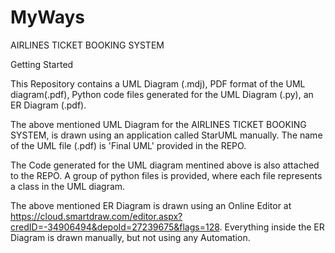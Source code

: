 # MyWays
AIRLINES TICKET BOOKING SYSTEM

Getting Started


This Repository contains a UML Diagram (.mdj), PDF format of the UML diagram(.pdf), Python code files generated for the UML Diagram (.py), an ER Diagram (.pdf).

The above mentioned UML Diagram for the AIRLINES TICKET BOOKING SYSTEM, is drawn using an application called StarUML manually. The name of the UML file (.pdf) is 'Final UML' provided in the REPO.

The Code generated for the UML diagram mentined above is also attached to the REPO. A group of python files is provided, where each file represents a class in the UML diagram.

The above mentioned ER Diagram is drawn using an Online Editor at https://cloud.smartdraw.com/editor.aspx?credID=-34906494&depoId=27239675&flags=128.
 Everything inside the ER Diagram is drawn manually, but not using any Automation. 
 
 
 
 
